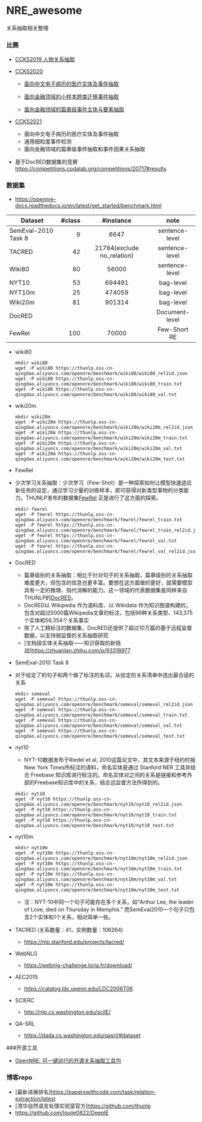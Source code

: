 # NRE_awesome
关系抽取相关整理

### 比赛
* [CCKS2019 人物关系抽取](https://www.biendata.xyz/competition/ccks_2019_ipre/)
* [CCKS2020](http://sigkg.cn/ccks2020/?page_id=516)
   * [面向中文电子病历的医疗实体及事件抽取](http://sigkg.cn/ccks2020/wp-content/uploads/2020/03/3-CCKS2020%E6%8A%80%E6%9C%AF%E8%AF%84%E6%B5%8B-%E9%9D%A2%E5%90%91%E4%B8%AD%E6%96%87%E7%94%B5%E5%AD%90%E7%97%85%E5%8E%86%E7%9A%84%E5%8C%BB%E7%96%97%E5%AE%9E%E4%BD%93%E5%8F%8A%E4%BA%8B%E4%BB%B6%E6%8A%BD%E5%8F%96.docx)

   * [面向金融领域的小样本跨类迁移事件抽取](http://sigkg.cn/ccks2020/wp-content/uploads/2020/03/4-CCKS2020%E6%8A%80%E6%9C%AF%E8%AF%84%E6%B5%8B-%E9%9D%A2%E5%90%91%E9%87%91%E8%9E%8D%E9%A2%86%E5%9F%9F%E7%9A%84%E5%B0%8F%E6%A0%B7%E6%9C%AC%E8%B7%A8%E7%B1%BB%E8%BF%81%E7%A7%BB%E4%BA%8B%E4%BB%B6%E6%8A%BD%E5%8F%96.docx)

   * [面向金融领域的篇章级事件主体与要素抽取](http://sigkg.cn/ccks2020/wp-content/uploads/2020/03/5-CCKS2020%E6%8A%80%E6%9C%AF%E8%AF%84%E6%B5%8B-%E9%9D%A2%E5%90%91%E9%87%91%E8%9E%8D%E9%A2%86%E5%9F%9F%E7%9A%84%E7%AF%87%E7%AB%A0%E7%BA%A7%E4%BA%8B%E4%BB%B6%E4%B8%BB%E4%BD%93%E4%B8%8E%E8%A6%81%E7%B4%A0%E6%8A%BD%E5%8F%96.docx)

* [CCKS2021](http://sigkg.cn/ccks2021/?page_id=27)
   * 面向中文电子病历的医疗实体及事件抽取
   * 通用细粒度事件检测
   * 面向金融领域的篇章级事件抽取和事件因果关系抽取

* 基于DocRED数据集的竞赛 <https://competitions.codalab.org/competitions/20717#results>

### 数据集
* https://opennre-docs.readthedocs.io/en/latest/get_started/benchmark.html

| Dataset        | #class   |  #instance  | note |
| --------   | -----:  | :----:  | :-----: |
| SemEval-2010 Task 8      | 9   |  6647     | sentence-level |
| TACRED        |   42   |   21784(exclude no_relation)   | sentence-level |
| Wiki80        |    80    |  56000  | sentence-level |
| NYT10	 | 53	|  694491 | bag-level |
| NYT10m	| 25 |	474059 | bag-level |
| Wiki20m |	81	| 901314 | bag-level |
| DocRED | | | Document-level |
| FewRel | 100 | 70000 | Few-Short RE |

* wiki80
	```shell
	mkdir wiki80
	wget -P wiki80 https://thunlp.oss-cn-qingdao.aliyuncs.com/opennre/benchmark/wiki80/wiki80_rel2id.json
	wget -P wiki80 https://thunlp.oss-cn-qingdao.aliyuncs.com/opennre/benchmark/wiki80/wiki80_train.txt
	wget -P wiki80 https://thunlp.oss-cn-qingdao.aliyuncs.com/opennre/benchmark/wiki80/wiki80_val.txt
	```

* wiki20m
	```
	mkdir wiki20m
	wget -P wiki20m https://thunlp.oss-cn-qingdao.aliyuncs.com/opennre/benchmark/wiki20m/wiki20m_rel2id.json
	wget -P wiki20m https://thunlp.oss-cn-qingdao.aliyuncs.com/opennre/benchmark/wiki20m/wiki20m_train.txt
	wget -P wiki20m https://thunlp.oss-cn-qingdao.aliyuncs.com/opennre/benchmark/wiki20m/wiki20m_val.txt
	wget -P wiki20m https://thunlp.oss-cn-qingdao.aliyuncs.com/opennre/benchmark/wiki20m/wiki20m_test.txt
	```

* FewRel
 * 少次学习关系抽取：少次学习（Few-Shot）是一种探索如何让模型快速适应新任务的设定，通过学习少量的训练样本，即可获得对新类型事物的分类能力。THUNLP发布的数据集[FewRel](https://github.com/thunlp/FewRel) 正是进行了这方面的探索。
	```shell
	mkdir fewrel
	wget -P fewrel https://thunlp.oss-cn-qingdao.aliyuncs.com/opennre/benchmark/fewrel/fewrel_train.txt
	wget -P fewrel https://thunlp.oss-cn-qingdao.aliyuncs.com/opennre/benchmark/fewrel/fewrel_train_rel2id.json
	wget -P fewrel https://thunlp.oss-cn-qingdao.aliyuncs.com/opennre/benchmark/fewrel/fewrel_val.txt
	wget -P fewrel https://thunlp.oss-cn-qingdao.aliyuncs.com/opennre/benchmark/fewrel/fewrel_val_rel2id.json
	```

* DocRED
	* 篇章级别的关系抽取：相比于针对句子的关系抽取，篇章级别的关系抽取难度更大，但包含的信息也更丰富。要想在这方面做的更好，就需要模型具有一定的推理、指代消解的能力。这一领域的代表数据集是同样来自THUNLP的[DocRED](https://github.com/thunlp/DocRED)。
	* DocRED以 Wikipedia 作为语料库、以 Wikidata 作为知识图谱构建的，包含对超过5000篇Wikipedia文章的标注，包括96种关系类型、143,375个实体和56,354个关系事实
	* 除了人工精标注的数据集，DocRED还提供了超过10万篇的基于远程监督数据，以支持弱监督的关系抽取研究
	* [文档级实体关系抽取——知识获取的新挑战]<https://zhuanlan.zhihu.com/p/93318977>


* SemEval-2010 Task 8
 * 对于给定了的句子和两个做了标注的名词，从给定的关系清单中选出最合适的关系
	```
	mkdir semeval
	wget -P semeval https://thunlp.oss-cn-qingdao.aliyuncs.com/opennre/benchmark/semeval/semeval_rel2id.json
	wget -P semeval https://thunlp.oss-cn-qingdao.aliyuncs.com/opennre/benchmark/semeval/semeval_train.txt
	wget -P semeval https://thunlp.oss-cn-qingdao.aliyuncs.com/opennre/benchmark/semeval/semeval_val.txt
	wget -P semeval https://thunlp.oss-cn-qingdao.aliyuncs.com/opennre/benchmark/semeval/semeval_test.txt
	```

* nyt10
	 * NYT-10数据发布于Riedel et al, 2010这篇论文中，其文本来源于纽约时报New York Times所标注的语料，命名实体是通过 Stanford NER 工具并结合 Freebase 知识库进行标注的。命名实体对之间的关系是链接和参考外部的Freebase知识库中的关系，结合远监督方法所得到的。
	```
	mkdir nyt10
	wget -P nyt10 https://thunlp.oss-cn-qingdao.aliyuncs.com/opennre/benchmark/nyt10/nyt10_rel2id.json
	wget -P nyt10 https://thunlp.oss-cn-qingdao.aliyuncs.com/opennre/benchmark/nyt10/nyt10_train.txt
	wget -P nyt10 https://thunlp.oss-cn-qingdao.aliyuncs.com/opennre/benchmark/nyt10/nyt10_test.txt
	```

* nyt10m
	```
	mkdir nyt10m
	wget -P nyt10m https://thunlp.oss-cn-qingdao.aliyuncs.com/opennre/benchmark/nyt10m/nyt10m_rel2id.json
	wget -P nyt10m https://thunlp.oss-cn-qingdao.aliyuncs.com/opennre/benchmark/nyt10m/nyt10m_train.txt
	wget -P nyt10m https://thunlp.oss-cn-qingdao.aliyuncs.com/opennre/benchmark/nyt10m/nyt10m_val.txt
	wget -P nyt10m https://thunlp.oss-cn-qingdao.aliyuncs.com/opennre/benchmark/nyt10m/nyt10m_test.txt
	```

    * 注：NYT-10中同一个句子可能存在多个关系，如“Arthur Lee, the leader of Love, died on Thursday in Memphis.” 而SemEval2010一个句子只包含2个实体和1个关系，相对简单一些。

* TACRED (关系数量：41，实例数量：106264)
   * <https://nlp.stanford.edu/projects/tacred/>

* WebNLG
   * <https://webnlg-challenge.loria.fr/download/>

* AEC2015
  * <https://catalog.ldc.upenn.edu/LDC2006T06>

* SCIERC
  * <http://nlp.cs.washington.edu/sciIE/>

* QA-SRL
  * <https://dada.cs.washington.edu/qasrl/#dataset>

###开源工具
* [OpenNRE: 可一键运行的开源关系抽取工具包](http://nlp.csai.tsinghua.edu.cn/project/opennre/)

### 博客repo
* [最新进展排名]<https://paperswithcode.com/task/relation-extraction/latest>
* [清华自然语言处理实验室官方]<https://github.com/thunlp>
* <https://github.com/loujie0822/DeepIE>
